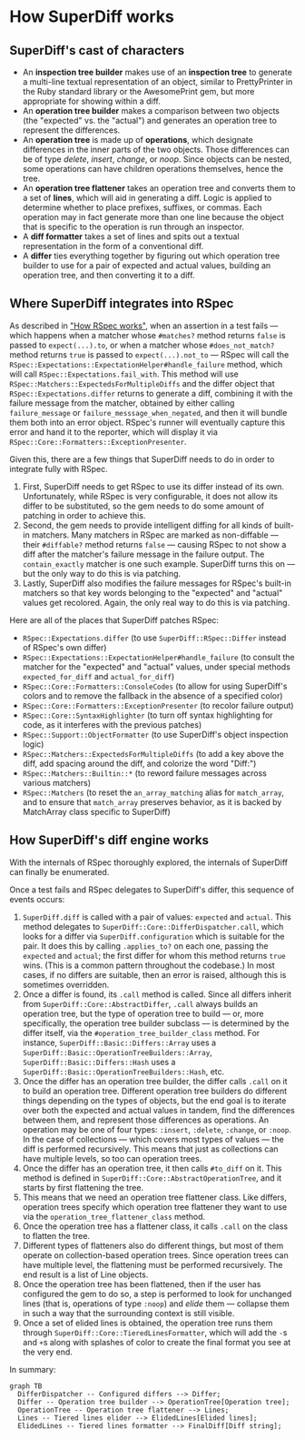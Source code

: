# How SuperDiff works

## SuperDiff's cast of characters

- An **inspection tree builder**
  makes use of an **inspection tree**
  to generate a multi-line textual representation of an object,
  similar to PrettyPrinter in the Ruby standard library or the AwesomePrint gem,
  but more appropriate for showing within a diff.
- An **operation tree builder** makes a comparison between two objects
  (the "expected" vs. the "actual")
  and generates an operation tree to represent the differences.
- An **operation tree** is made up of **operations**,
  which designate differences in the inner parts of the two objects.
  Those differences can be of type _delete_, _insert_, _change_, or _noop_.
  Since objects can be nested,
  some operations can have children operations themselves,
  hence the tree.
- An **operation tree flattener** takes an operation tree
  and converts them to a set of **lines**,
  which will aid in generating a diff.
  Logic is applied to determine whether to place prefixes, suffixes, or commas.
  Each operation may in fact generate more than one line
  because the object that is specific to the operation is run through an inspector.
- A **diff formatter** takes a set of lines
  and spits out a textual representation in the form of a conventional diff.
- A **differ** ties everything together
  by figuring out which operation tree builder to use for a pair of expected and actual values,
  building an operation tree,
  and then converting it to a diff.

## Where SuperDiff integrates into RSpec

As described in ["How RSpec works"](./how-rspec-works.md#what-rspec-does),
when an assertion in a test fails —
which happens when a matcher whose `#matches?` method returns `false`
is passed to `expect(...).to`,
or when a matcher whose `#does_not_match?` method returns `true`
is passed to `expect(...).not_to` —
RSpec will call the `RSpec::Expectations::ExpectationHelper#handle_failure` method,
which will call `RSpec::Expectations.fail_with`.
This method will use `RSpec::Matchers::ExpectedsForMultipleDiffs`
and the differ object that `RSpec::Expectations.differ` returns
to generate a diff,
combining it with the failure message from the matcher,
obtained by either calling `failure_message` or `failure_messsage_when_negated`,
and then it will bundle them both into an error object.
RSpec's runner will eventually capture this error and hand it to the reporter,
which will display it via `RSpec::Core::Formatters::ExceptionPresenter`.

Given this, there are a few things that SuperDiff needs to do
in order to integrate fully with RSpec.

1. First,
   SuperDiff needs to get RSpec to use its differ instead of its own.
   Unfortunately, while RSpec is very configurable,
   it does not allow its differ to be substituted,
   so the gem needs to do some amount of patching in order to achieve this.
2. Second,
   the gem needs to provide intelligent diffing
   for all kinds of built-in matchers.
   Many matchers in RSpec are marked as non-diffable —
   their `#diffable?` method returns `false` —
   causing RSpec to not show a diff after the matcher's failure message
   in the failure output.
   The `contain_exactly` matcher is one such example.
   SuperDiff turns this on —
   but the only way to do this is via patching.
3. Lastly,
   SuperDiff also modifies the failure messages for RSpec's built-in matchers
   so that key words belonging to the "expected" and "actual" values
   get recolored.
   Again, the only real way to do this is via patching.

Here are all of the places that SuperDiff patches RSpec:

- `RSpec::Expectations.differ`
  (to use `SuperDiff::RSpec::Differ` instead of RSpec's own differ)
- `RSpec::Expectations::ExpectationHelper#handle_failure`
  (to consult the matcher for the "expected" and "actual" values,
  under special methods `expected_for_diff` and `actual_for_diff`)
- `RSpec::Core::Formatters::ConsoleCodes`
  (to allow for using SuperDiff's colors
  and to remove the fallback in the absence of a specified color)
- `RSpec::Core::Formatters::ExceptionPresenter`
  (to recolor failure output)
- `RSpec::Core::SyntaxHighlighter`
  (to turn off syntax highlighting for code,
  as it interferes with the previous patches)
- `RSpec::Support::ObjectFormatter`
  (to use SuperDiff's object inspection logic)
- `RSpec::Matchers::ExpectedsForMultipleDiffs`
  (to add a key above the diff,
  add spacing around the diff,
  and colorize the word "Diff:")
- `RSpec::Matchers::Builtin::*`
  (to reword failure messages across various matchers)
- `RSpec::Matchers`
  (to reset the `an_array_matching` alias for `match_array`,
  and to ensure that `match_array` preserves behavior,
  as it is backed by MatchArray class specific to SuperDiff)

## How SuperDiff's diff engine works

With the internals of RSpec thoroughly explored,
the internals of SuperDiff can finally be enumerated.

Once a test fails
and RSpec delegates to SuperDiff's differ,
this sequence of events occurs:

1. `SuperDiff.diff` is called with a pair of values: `expected` and `actual`.
   This method delegates to `SuperDiff::Core::DifferDispatcher.call`,
   which looks for a differ via `SuperDiff.configuration`
   which is suitable for the pair.
   It does this by calling `.applies_to?` on each one,
   passing the `expected` and `actual`;
   the first differ for whom this method returns `true` wins.
   (This is a common pattern throughout the codebase.)
   In most cases, if no differs are suitable,
   then an error is raised,
   although this is sometimes overridden.
1. Once a differ is found,
   its `.call` method is called.
   Since all differs inherit from `SuperDiff::Core::AbstractDiffer`,
   `.call` always builds an operation tree,
   but the type of operation tree to build
   — or, more specifically, the operation tree builder subclass —
   is determined by the differ itself,
   via the `#operation_tree_builder_class` method.
   For instance,
   `SuperDiff::Basic::Differs::Array` uses a `SuperDiff::Basic::OperationTreeBuilders::Array`,
   `SuperDiff::Basic::Differs::Hash` uses a `SuperDiff::Basic::OperationTreeBuilders::Hash`,
   etc.
1. Once the differ has an operation tree builder,
   the differ calls `.call` on it
   to build an operation tree.
   Different operation tree builders do different things
   depending on the types of objects,
   but the end goal is to iterate over both the expected and actual values in tandem,
   find the differences between them,
   and represent those differences as operations.
   An operation may be one of four types:
   `:insert`, `:delete`, `:change`, or `:noop`.
   In the case of collections —
   which covers most types of values —
   the diff is performed recursively.
   This means that just as collections can have multiple levels,
   so too can operation trees.
1. Once the differ has an operation tree,
   it then calls `#to_diff` on it.
   This method is defined in `SuperDiff::Core::AbstractOperationTree`,
   and it starts by first flattening the tree.
1. This means that we need an operation tree flattener class.
   Like differs,
   operation trees specify which operation tree flattener they want to use
   via the `operation_tree_flattener_class` method.
1. Once the operation tree has a flattener class,
   it calls `.call` on the class
   to flatten the tree.
1. Different types of flatteners also do different things,
   but most of them operate on collection-based operation trees.
   Since operation trees can have multiple level,
   the flattening must be performed recursively.
   The end result is a list of Line objects.
1. Once the operation tree has been flattened,
   then if the user has configured the gem to do so,
   a step is performed to look for unchanged lines
   (that is, operations of type `:noop`)
   and _elide_ them —
   collapse them in such a way that the surrounding context is still visible.
1. Once a set of elided lines is obtained,
   the operation tree runs them through `SuperDiff::Core::TieredLinesFormatter`,
   which will add the `-`s and `+`s along with splashes of color
   to create the final format you see at the very end.

In summary:

```mermaid
graph TB
  DifferDispatcher -- Configured differs --> Differ;
  Differ -- Operation tree builder --> OperationTree[Operation tree];
  OperationTree -- Operation tree flattener --> Lines;
  Lines -- Tiered lines elider --> ElidedLines[Elided lines];
  ElidedLines -- Tiered lines formatter --> FinalDiff[Diff string];
```
